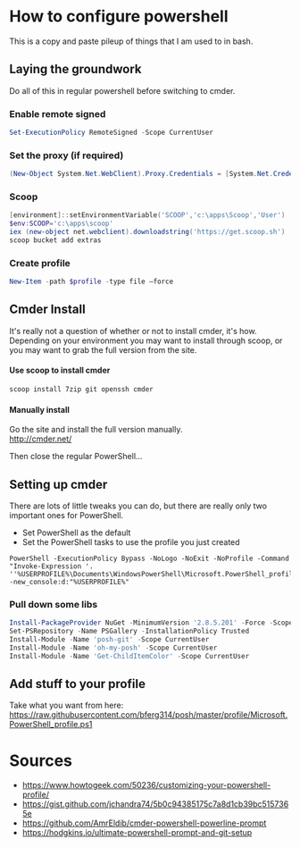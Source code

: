 # How to configure powershell
This is a copy and paste pileup of things that I am used to in bash.  

## Laying the groundwork  
Do all of this in regular powershell before switching to cmder.

### Enable remote signed
```powershell
Set-ExecutionPolicy RemoteSigned -Scope CurrentUser
```

### Set the proxy (if required)
```powershell
(New-Object System.Net.WebClient).Proxy.Credentials = [System.Net.CredentialCache]::DefaultNetworkCredentials
```

### Scoop
```powershell
[environment]::setEnvironmentVariable('SCOOP','c:\apps\Scoop','User')
$env:SCOOP='c:\apps\scoop'
iex (new-object net.webclient).downloadstring('https://get.scoop.sh')
scoop bucket add extras
```

### Create profile
```powershell
New-Item -path $profile -type file –force
```

## Cmder Install
It's really not a question of whether or not to install cmder, it's how. Depending on your environment you may want to install through scoop, or you may want to grab the full version from the site.

#### Use scoop to install cmder
```powershell
scoop install 7zip git openssh cmder
```

#### Manually install
Go the site and install the full version manually.  
http://cmder.net/

Then close the regular PowerShell...

## Setting up cmder
There are lots of little tweaks you can do, but there are really only two important ones for PowerShell.  
* Set PowerShell as the default
* Set the PowerShell tasks to use the profile you just created 
```
PowerShell -ExecutionPolicy Bypass -NoLogo -NoExit -NoProfile -Command "Invoke-Expression '. ''%USERPROFILE%\Documents\WindowsPowerShell\Microsoft.PowerShell_profile.ps1'''" -new_console:d:"%USERPROFILE%"
```

### Pull down some libs
```powershell
Install-PackageProvider NuGet -MinimumVersion '2.8.5.201' -Force -Scope CurrentUser
Set-PSRepository -Name PSGallery -InstallationPolicy Trusted
Install-Module -Name 'posh-git' -Scope CurrentUser
Install-Module -Name 'oh-my-posh' -Scope CurrentUser
Install-Module -Name 'Get-ChildItemColor' -Scope CurrentUser
```

## Add stuff to your profile
Take what you want from here:
https://raw.githubusercontent.com/bferg314/posh/master/profile/Microsoft.PowerShell_profile.ps1

# Sources
* https://www.howtogeek.com/50236/customizing-your-powershell-profile/  
* https://gist.github.com/jchandra74/5b0c94385175c7a8d1cb39bc5157365e  
* https://github.com/AmrEldib/cmder-powershell-powerline-prompt  
* https://hodgkins.io/ultimate-powershell-prompt-and-git-setup  
